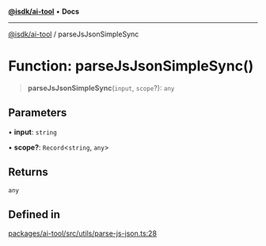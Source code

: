 [**@isdk/ai-tool**](../README.md) • **Docs**

***

[@isdk/ai-tool](../globals.md) / parseJsJsonSimpleSync

# Function: parseJsJsonSimpleSync()

> **parseJsJsonSimpleSync**(`input`, `scope`?): `any`

## Parameters

• **input**: `string`

• **scope?**: `Record`\<`string`, `any`\>

## Returns

`any`

## Defined in

[packages/ai-tool/src/utils/parse-js-json.ts:28](https://github.com/isdk/ai-tool.js/blob/b0813174e9b350ae47231f8e5f885150313123b0/src/utils/parse-js-json.ts#L28)
